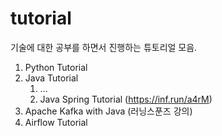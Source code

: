 # tutorial

기술에 대한 공부를 하면서 진행하는 튜토리얼 모음.

1. Python Tutorial
2. Java Tutorial
   1. ...
   2. Java Spring Tutorial (https://inf.run/a4rM)
3. Apache Kafka with Java (러닝스푼즈 강의)
4. Airflow Tutorial